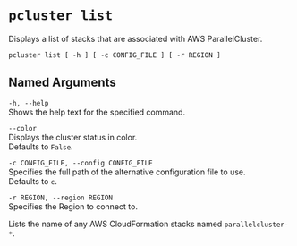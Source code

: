 # `pcluster list`<a name="pcluster.list"></a>

Displays a list of stacks that are associated with AWS ParallelCluster\.

```
pcluster list [ -h ] [ -c CONFIG_FILE ] [ -r REGION ]
```

## Named Arguments<a name="pcluster.list.namedarg"></a>

`-h, --help`  
Shows the help text for the specified command\.

`--color`  
Displays the cluster status in color\.  
Defaults to `False`\.

`-c CONFIG_FILE, --config CONFIG_FILE`  
Specifies the full path of the alternative configuration file to use\.  
Defaults to `c`\.

`-r REGION, --region REGION`  
Specifies the Region to connect to\.

Lists the name of any AWS CloudFormation stacks named `parallelcluster-*`\.